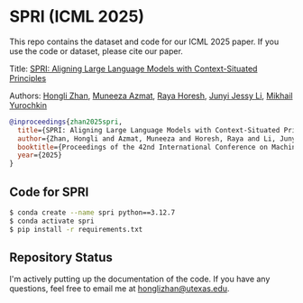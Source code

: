 # SPRI (ICML 2025)
This repo contains the dataset and code for our ICML 2025 paper. If you use the code or dataset, please cite our paper.

Title: [SPRI: Aligning Large Language Models with Context-Situated Principles](https://arxiv.org/abs/2502.03397)

Authors: [Hongli Zhan](https://honglizhan.github.io/), [Muneeza Azmat](https://scholar.google.com.pk/citations?user=DIo7W_IAAAAJ&hl=en), [Raya Horesh](https://scholar.google.com.pk/citations?user=jAmSI-cAAAAJ&hl=en), [Junyi Jessy Li](https://jessyli.com/), [Mikhail Yurochkin](https://moonfolk.github.io/)

```bibtex
@inproceedings{zhan2025spri,
  title={SPRI: Aligning Large Language Models with Context-Situated Principles},
  author={Zhan, Hongli and Azmat, Muneeza and Horesh, Raya and Li, Junyi Jessy and Yurochkin, Mikhail},
  booktitle={Proceedings of the 42nd International Conference on Machine Learning},
  year={2025}
}
```

## Code for SPRI

```bash
$ conda create --name spri python==3.12.7
$ conda activate spri
$ pip install -r requirements.txt
```

## Repository Status
I'm actively putting up the documentation of the code. If you have any questions, feel free to email me at [honglizhan@utexas.edu](mailto:honglizhan@utexas.edu).